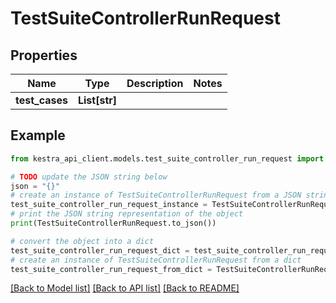 # TestSuiteControllerRunRequest


## Properties

Name | Type | Description | Notes
------------ | ------------- | ------------- | -------------
**test_cases** | **List[str]** |  | 

## Example

```python
from kestra_api_client.models.test_suite_controller_run_request import TestSuiteControllerRunRequest

# TODO update the JSON string below
json = "{}"
# create an instance of TestSuiteControllerRunRequest from a JSON string
test_suite_controller_run_request_instance = TestSuiteControllerRunRequest.from_json(json)
# print the JSON string representation of the object
print(TestSuiteControllerRunRequest.to_json())

# convert the object into a dict
test_suite_controller_run_request_dict = test_suite_controller_run_request_instance.to_dict()
# create an instance of TestSuiteControllerRunRequest from a dict
test_suite_controller_run_request_from_dict = TestSuiteControllerRunRequest.from_dict(test_suite_controller_run_request_dict)
```
[[Back to Model list]](../README.md#documentation-for-models) [[Back to API list]](../README.md#documentation-for-api-endpoints) [[Back to README]](../README.md)


